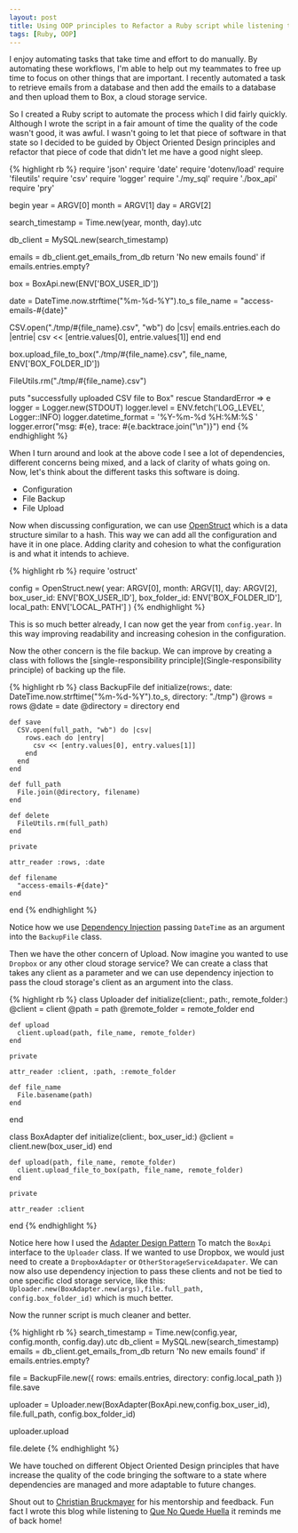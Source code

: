 ```yaml
---
layout: post
title: Using OOP principles to Refactor a Ruby script while listening to Netflix's Narcos season 3 soundtrack
tags: [Ruby, OOP]
---
```




I enjoy automating tasks that take time and effort to do manually. By automating
these workflows, I'm able to help out my teammates to free up time to focus on
other things that are important. I recently automated a task to retrieve emails
from a database and then add the emails to a database and then upload them to
Box, a cloud storage service.

So I created a Ruby script to automate the process which I did fairly quickly.
Although I wrote the script in a fair amount of time the quality of the code
wasn't good, it was awful. I wasn't going to let that piece of software in that
state so I decided to be guided by Object Oriented Design principles and
refactor that piece of code that didn't let me have a good night sleep.

{% highlight rb %}
require 'json'
require 'date'
require 'dotenv/load'
require 'fileutils'
require 'csv'
require 'logger'
require './my_sql'
require './box_api'
require 'pry'

begin
  year = ARGV[0]
  month = ARGV[1]
  day = ARGV[2]

  search_timestamp = Time.new(year, month, day).utc

  db_client = MySQL.new(search_timestamp)

  emails = db_client.get_emails_from_db
  return 'No new emails found' if emails.entries.empty?

  box = BoxApi.new(ENV['BOX_USER_ID'])

  date = DateTime.now.strftime("%m-%d-%Y").to_s
  file_name = "access-emails-#{date}"

  CSV.open("./tmp/#{file_name}.csv", "wb") do |csv|
    emails.entries.each do |entrie|
      csv << [entrie.values[0], entrie.values[1]]
    end
  end

  box.upload_file_to_box("./tmp/#{file_name}.csv", file_name, ENV['BOX_FOLDER_ID'])

  FileUtils.rm("./tmp/#{file_name}.csv")

  puts "successfully uploaded CSV file to Box"
rescue StandardError => e
  logger = Logger.new(STDOUT)
  logger.level = ENV.fetch('LOG_LEVEL', Logger::INFO)
  logger.datetime_format = '%Y-%m-%d %H:%M:%S '
  logger.error("msg: #{e}, trace: #{e.backtrace.join("\n")}")
end
{% endhighlight %}

When I turn around and look at the above code I see a lot of dependencies,
different concerns being mixed, and a lack of clarity of whats going on.
Now, let's think about the different tasks this software is doing.

* Configuration
* File Backup
* File Upload

Now when discussing configuration, we can use
[OpenStruct](https://ruby-doc.org/stdlib-2.5.1/libdoc/ostruct/rdoc/OpenStruct.html)
which is a data structure similar to a hash. This way we can add all the
configuration and have it in one place. Adding clarity and cohesion to what the
configuration is and what it intends to achieve.

{% highlight rb %}
  require 'ostruct'

  config = OpenStruct.new(
    year: ARGV[0],
    month: ARGV[1],
    day: ARGV[2],
    box_user_id: ENV['BOX_USER_ID'],
    box_folder_id: ENV['BOX_FOLDER_ID'],
    local_path: ENV['LOCAL_PATH']
  )
{% endhighlight %}


This is so much better already, I can now get the year from `config.year`.
In this way improving readability and increasing cohesion in the configuration.


Now the other concern is the file backup. We can improve by creating a class
with follows the [single-responsibility principle](Single-responsibility
principle) of backing up the file.

{% highlight rb %}
  class BackupFile
    def initialize(rows:, date: DateTime.now.strftime("%m-%d-%Y").to_s, directory: "./tmp")
      @rows = rows
      @date = date
      @directory = directory
    end

    def save
      CSV.open(full_path, "wb") do |csv|
        rows.each do |entry|
          csv << [entry.values[0], entry.values[1]]
        end
      end
    end

    def full_path
      File.join(@directory, filename)
    end

    def delete
      FileUtils.rm(full_path)
    end

    private

    attr_reader :rows, :date

    def filename
      "access-emails-#{date}"
    end
  end
{% endhighlight %}


Notice how we use [Dependency
Injection](https://sandimetz.com/blog/2009/03/21/solid-design-principles)
passing `DateTime` as an argument into the `BackupFile` class.

Then we have the other concern of Upload. Now imagine you wanted to use
`Dropbox` or any other cloud storage service? We can create a class that takes
any client as a parameter and we can use dependency injection to pass the cloud
storage's client as an argument into the class.

{% highlight rb %}
  class Uploader
    def initialize(client:, path:, remote_folder:)
      @client = client
      @path = path
      @remote_folder = remote_folder
    end

    def upload
      client.upload(path, file_name, remote_folder)
    end

    private

    attr_reader :client, :path, :remote_folder

    def file_name
      File.basename(path)
    end
  end


  class BoxAdapter
    def initialize(client:, box_user_id:)
      @client = client.new(box_user_id)
    end

    def upload(path, file_name, remote_folder)
      client.upload_file_to_box(path, file_name, remote_folder)
    end

    private

    attr_reader :client
  end
{% endhighlight %}


Notice here how I used the [Adapter Design
Pattern](https://sourcemaking.com/design_patterns/adapter) To match the `BoxApi`
interface to the `Uploader` class. If we wanted to use Dropbox, we would just
need to create a `DropboxAdapter` or `OtherStorageServiceAdapater`. We can now
also use dependency injection to pass these clients and not be tied to one
specific clod storage service, like this:
`Uploader.new(BoxAdapter.new(args),file.full_path, config.box_folder_id)`
which is much better.

Now the runner script is much cleaner and better. 

{% highlight rb %}
  search_timestamp = Time.new(config.year, config.month, config.day).utc
  db_client = MySQL.new(search_timestamp)
  emails = db_client.get_emails_from_db
  return 'No new emails found' if emails.entries.empty?

  file = BackupFile.new({ rows: emails.entries, directory: config.local_path })
  file.save

  uploader = Uploader.new(BoxAdapter(BoxApi.new,config.box_user_id),
                          file.full_path,
                          config.box_folder_id)

  uploader.upload

  file.delete
{% endhighlight %}

We have touched on different Object Oriented Design principles that have
increase the quality of the code bringing the software to a state where
dependencies are managed and more adaptable to future changes.

Shout out to [Christian Bruckmayer](https://twitter.com/bruckmayer) for his
mentorship and feedback. Fun fact I wrote this blog while listening to [Que No
Quede Huella](https://www.youtube.com/watch?v=U3oLCYVlXwI) it reminds me of back home!














